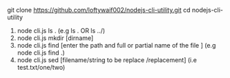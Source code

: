 git clone https://github.com/loftywaif002/nodejs-cli-utility.git
cd nodejs-cli-utility

1. node cli.js ls .  (e.g ls . OR ls ../)
2. node cli.js mkdir [dirname]
3. node cli.js find [enter the path and full or partial name of the file ] (e.g node cli.js find .)
4. node cli.js sed [filename/string to be replace /replacement] (i.e test.txt/one/two)
